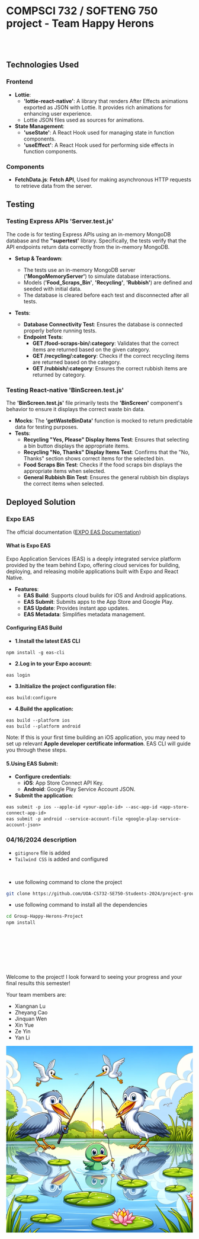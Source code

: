 # COMPSCI 732 / SOFTENG 750 project - Team Happy Herons
<br>
<br>

## Technologies Used
### Frontend
- **Lottie**:
  - **'lottie-react-native'**: A library that renders After Effects animations exported as JSON with Lottie. It provides rich animations for enhancing user experience.
  - Lottie JSON files used as sources for animations.
- **State Management**: 
  - **'useState'**: A React Hook used for managing state in function components.
  - **'useEffect'**: A React Hook used for performing side effects in function components.

### Components
- **FetchData.js**: **Fetch API**, Used for making asynchronous HTTP requests to retrieve data from the server.


## Testing

### Testing Express APIs 'Server.test.js'
The code is for testing Express APIs using an in-memory MongoDB database and the **"supertest'** library. Specifically, the tests verify that the API endpoints return data correctly from the in-memory MongoDB.

- **Setup & Teardown**:
  - The tests use an in-memory MongoDB server (**'MongoMemoryServer'**) to simulate database interactions.
  - Models (**'Food_Scraps_Bin'**, **'Recycling'**, **'Rubbish'**) are defined and seeded with initial data.
  - The database is cleared before each test and disconnected after all tests.
    
- **Tests**:
  - **Database Connectivity Test**: Ensures the database is connected properly before running tests.
  - **Endpoint Tests**:
    - **GET /food-scraps-bin/:category**: Validates that the correct items are returned based on the given category.
    - **GET /recycling/:category**: Checks if the correct recycling items are returned based on the category.
    - **GET /rubbish/:category**: Ensures the correct rubbish items are returned by category.

### Testing React-native 'BinScreen.test.js'
The **'BinScreen.test.js'** file primarily tests the **'BinScreen'** component's behavior to ensure it displays the correct waste bin data. 

- **Mocks**: The **'getWasteBinData'** function is mocked to return predictable data for testing purposes.
- **Tests**:
  - **Recycling "Yes, Please" Display Items Test**: Ensures that selecting a bin button displays the appropriate items.
  - **Recycling "No, Thanks" Display Items Test**: Confirms that the "No, Thanks" section shows correct items for the selected bin.
  - **Food Scraps Bin Test**: Checks if the food scraps bin displays the appropriate items when selected.
  - **General Rubbish Bin Test**: Ensures the general rubbish bin displays the correct items when selected.

## Deployed Solution
### Expo EAS
The official documentation ([EXPO EAS Documentation](https://docs.expo.dev/eas/))

#### What is Expo EAS
Expo Application Services (EAS) is a deeply integrated service platform provided by the team behind Expo, offering cloud services for building, deploying, and releasing mobile applications built with Expo and React Native.
- **Features**:
  - **EAS Build**: Supports cloud builds for iOS and Android applications.
  - **EAS Submit**: Submits apps to the App Store and Google Play.
  - **EAS Update**: Provides instant app updates.
  - **EAS Metadata**: Simplifies metadata management.

#### Configuring EAS Build
- **1.Install the latest EAS CLI**
```
npm install -g eas-cli
```
- **2.Log in to your Expo account:**
```
eas login
```
- **3.Initialize the project configuration file:**
```
eas build:configure
```
- **4.Build the application:**
```
eas build --platform ios
eas build --platform android
```
Note: If this is your first time building an iOS application, you may need to set up relevant **Apple developer certificate information**. EAS CLI will guide you through these steps.

#### 5.Using EAS Submit: 
- **Configure credentials**:
  - **iOS**: App Store Connect API Key.
  - **Android**: Google Play Service Account JSON.
- **Submit the application**:
```
eas submit -p ios --apple-id <your-apple-id> --asc-app-id <app-store-connect-app-id>
eas submit -p android --service-account-file <google-play-service-account-json>
```













### 04/16/2024 description
- `gitignore` file is added
- `Tailwind CSS` is added and configured

<br>

- use following command to clone the project
```bash
git clone https://github.com/UOA-CS732-SE750-Students-2024/project-group-happy-herons.git
```

- use following command to install all the dependencies
```bash
cd Group-Happy-Herons-Project
npm install
```

<br>
<br>
<br>
<br>
<br>
<br>

Welcome to the project! I look forward to seeing your progress and your final results this semester!

Your team members are:
- Xiangnan Lu
- Zheyang Cao
- Jinquan Wen
- Xin Yue
- Ze Yin
- Yan Li

![](./group-image/Happy%20Herons.webp)
